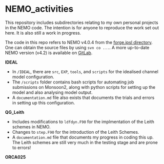 # NEMO_activities

This repository includes subdirectories relating to my own personal projects in the NEMO code. The intention is for anyone to reproduce the work set out here. It is also still a work in progress.

The code in this repo refers to NEMO v4.0.4 from the [forge.ipsl directory](https://forge.ipsl.jussieu.fr/nemo/svn/NEMO/releases/r4.0/r4.0.4/). One can obtain the source files by using `svn co ...`. A more up-to-date NEMO version (v4.2) is available on [GitLab](https://forge.nemo-ocean.eu/nemo/nemo).

**IDEAL**
- In `/IDEAL`, there are `src`, `EXP`, `tools`, and `scripts` for the idealised channel model configuration.
- The `/scripts` folder contains bash scripts for automating job submissions on Monsoon2, along with python scripts for setting up the model and also analysing model output.
- A `documentation.md` file also exists that documents the trials and errors in setting up this configuration.

**QG_Leith**
- Includes modifications to `ldfdyn.F90` for the implmentation of the Leith schemes in NEMO. 
- Changes to `step.F90` for the introduction of the Leith Schemes.
- A `documentation.md` file that documents my progress in coding this up.
The Leith schemes are still very much in the testing stage and are prone to errors!

**ORCA025**
